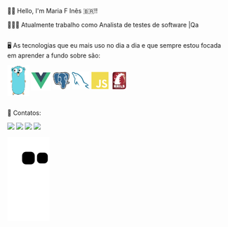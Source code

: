 
 ✌🏻 Hello, I'm Maria F Inês 🇧🇷!!


 👩🏻‍💻 Atualmente trabalho como Analista de testes de software |Qa 
##
🖥️ As tecnologias que eu mais uso no dia a dia e que sempre estou focada em aprender a fundo sobre são:

<div style="display: inline_block">
  <img align="center" alt="Go" height="70" width="50" src="https://raw.githubusercontent.com/devicons/devicon/master/icons/go/go-original.svg">
  <img align="center" alt="Vuejs" height="45" width="45" src="https://raw.githubusercontent.com/devicons/devicon/master/icons/vuejs/vuejs-original.svg">
 <img align="center" alt="PSQL" height="40" width="40" src="https://raw.githubusercontent.com/devicons/devicon/master/icons/postgresql/postgresql-original.svg">
 <img align="center" alt="MySQL" height="40" width="40" src="https://raw.githubusercontent.com/devicons/devicon/master/icons/mysql/mysql-original.svg">
 <img align="center" alt="Js" height="40" width="40" src="https://raw.githubusercontent.com/devicons/devicon/master/icons/javascript/javascript-plain.svg">
<img align="center" alt="Rails" height="40" width="40" src="https://raw.githubusercontent.com/devicons/devicon/master/icons/rails/rails-original-wordmark.svg">
  <br>
</div>

##


##

📲 Contatos:

<div> 
  <a href="https://instagram.com/mariafariasines?igshid=YTY2NzY3YTc=" target="_blank"><img src="https://img.shields.io/badge/-Instagram-%23E4405F?style=for-the-badge&logo=instagram&logoColor=white" target="_blank"></a> 
  <a href = "imariaines37@gmail.com"><img src="https://img.shields.io/badge/-Gmail-%23333?style=for-the-badge&logo=gmail&logoColor=white" target="_blank"></a>
  <a href="https://www.linkedin.com/in/maria-farias-in%C3%AAs-585996222" target="_blank"><img src="https://img.shields.io/badge/-LinkedIn-%230077B5?style=for-the-badge&logo=linkedin&logoColor=white" target="_blank"></a> 
<a href="https://mariafariasines.medium.com/" target="_blank"><img src="https://img.shields.io/badge/Medium-12100E?style=for-the-badge&logo=medium&logoColor=white" target="_blank"></a> 


![snake gif](https://github.com/Formandodev/Formandodev/blob/output/github-contribution-grid-snake.svg)
